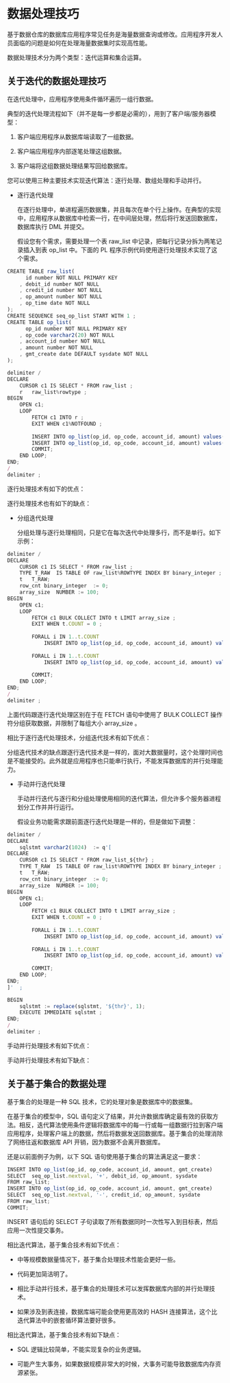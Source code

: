数据处理技巧 
===========================



基于数据仓库的数据库应用程序常见任务是海量数据查询或修改。应用程序开发人员面临的问题是如何在处理海量数据集时实现高性能。

数据处理技术分为两个类型：迭代运算和集合运算。

关于迭代的数据处理技巧 
--------------------

在迭代处理中，应用程序使用条件循环遍历一组行数据。

典型的迭代处理流程如下（并不是每一步都是必需的），用到了客户端/服务器模型：

1. 客户端应用程序从数据库端读取了一组数据。

   

2. 客户端应用程序内部逐笔处理这组数据。

   

3. 客户端将这组数据处理结果写回给数据库。

   




您可以使用三种主要技术实现迭代算法：逐行处理、数组处理和手动并行。

* 逐行迭代处理

  在逐行处理中，单进程遍历数据集，并且每次在单个行上操作。在典型的实现中，应用程序从数据库中检索一行，在中间层处理，然后将行发送回数据库，数据库执行 DML 并提交。

  假设您有个需求，需要处理一个表 raw_list 中记录，把每行记录分拆为两笔记录插入到表 op_list 中。下面的 PL 程序示例代码使用逐行处理技术实现了这个需求。
  




```javascript
CREATE TABLE raw_list(
      id number NOT NULL PRIMARY KEY
    , debit_id number NOT NULL
    , credit_id number NOT NULL
    , op_amount number NOT NULL
    , op_time date NOT NULL 
);
CREATE SEQUENCE seq_op_list START WITH 1 ;
CREATE TABLE op_list(
      op_id number NOT NULL PRIMARY KEY
    , op_code varchar2(20) NOT NULL
    , account_id number NOT NULL
    , amount number NOT NULL
    , gmt_create date DEFAULT sysdate NOT NULL
);

delimiter /
DECLARE
    CURSOR c1 IS SELECT * FROM raw_list ;
    r   raw_list%rowtype ;
BEGIN
    OPEN c1;
    LOOP
        FETCH c1 INTO r ;
        EXIT WHEN c1%NOTFOUND ;
    
        INSERT INTO op_list(op_id, op_code, account_id, amount) values(seq_op_list.nextval, '-', r.credit_id, r.op_amount);
        INSERT INTO op_list(op_id, op_code, account_id, amount) values(seq_op_list.nextval, '+', r.debit_id, r.op_amount);
        COMMIT;
    END LOOP; 
END;
/
delimiter ;
```



逐行处理技术有如下的优点：



逐行处理技术也有如下的缺点：



<!-- -->

* 分组迭代处理

  分组处理与逐行处理相同，只是它在每次迭代中处理多行，而不是单行。如下示例：
  




```javascript
delimiter /
DECLARE
    CURSOR c1 IS SELECT * FROM raw_list ;
    TYPE T_RAW  IS TABLE OF raw_list%ROWTYPE INDEX BY binary_integer ;
    t   T_RAW;
    row_cnt binary_integer  := 0;
    array_size  NUMBER := 100;
BEGIN
    OPEN c1;
    LOOP
        FETCH c1 BULK COLLECT INTO t LIMIT array_size ;
        EXIT WHEN t.COUNT = 0 ;
    
        FORALL i IN 1..t.COUNT
            INSERT INTO op_list(op_id, op_code, account_id, amount) values(seq_op_list.nextval, '-', t(i).credit_id, t(i).op_amount);
        
        FORALL i IN 1..t.COUNT
            INSERT INTO op_list(op_id, op_code, account_id, amount) values(seq_op_list.nextval, '+', t(i).debit_id, t(i).op_amount);
        
        COMMIT;
    END LOOP; 
END;
/
delimiter ;
```



上面代码跟逐行迭代处理区别在于在 FETCH 语句中使用了 BULK COLLECT 操作符分组获取数据，并限制了每组大小 array_size 。

相比于逐行迭代处理技术，分组迭代技术有如下优点：



分组迭代技术的缺点跟逐行迭代技术是一样的，面对大数据量时，这个处理时间也是不能接受的。此外就是应用程序也只能串行执行，不能发挥数据库的并行处理能力。

* 手动并行迭代处理

  手动并行迭代与逐行和分组处理使用相同的迭代算法，但允许多个服务器进程划分工作并并行运行。

  假设业务功能需求跟前面逐行迭代处理是一样的，但是做如下调整：
  






```javascript
delimiter /
DECLARE 
    sqlstmt varchar2(1024)  := q'[
DECLARE
    CURSOR c1 IS SELECT * FROM raw_list_${thr} ;
    TYPE T_RAW  IS TABLE OF raw_list%ROWTYPE INDEX BY binary_integer ;
    t   T_RAW;
    row_cnt binary_integer  := 0;
    array_size  NUMBER := 100;
BEGIN
    OPEN c1;
    LOOP
        FETCH c1 BULK COLLECT INTO t LIMIT array_size ;
        EXIT WHEN t.COUNT = 0 ;
    
        FORALL i IN 1..t.COUNT
            INSERT INTO op_list(op_id, op_code, account_id, amount) values(seq_op_list.nextval, '-', t(i).credit_id, t(i).op_amount);
        
        FORALL i IN 1..t.COUNT
            INSERT INTO op_list(op_id, op_code, account_id, amount) values(seq_op_list.nextval, '+', t(i).debit_id, t(i).op_amount);
        
        COMMIT;
    END LOOP; 
END;
]'  ;

BEGIN
    sqlstmt := replace(sqlstmt, '${thr}', 1);
    EXECUTE IMMEDIATE sqlstmt ;
END;
/
delimiter ;
```



手动并行处理技术有如下优点：



手动并行处理技术有如下缺点：





关于基于集合的数据处理 
--------------------

基于集合的处理是一种 SQL 技术，它的处理对象是数据库中的数据集。

在基于集合的模型中，SQL 语句定义了结果，并允许数据库确定最有效的获取方法。相反，迭代算法使用条件逻辑将数据库中的每一行或每一组数据行拉到客户端应用程序，处理客户端上的数据，然后将数据发送回数据库。基于集合的处理消除了网络往返和数据库 API 开销，因为数据不会离开数据库。

还是以前面例子为例，以下 SQL 语句使用基于集合的算法满足这一要求：

```javascript
INSERT INTO op_list(op_id, op_code, account_id, amount, gmt_create) 
SELECT  seq_op_list.nextval, '+', debit_id, op_amount, sysdate
FROM raw_list;
INSERT INTO op_list(op_id, op_code, account_id, amount, gmt_create) 
SELECT  seq_op_list.nextval, '-', credit_id, op_amount, sysdate
FROM raw_list;
COMMIT;
```



INSERT 语句后的 SELECT 子句读取了所有数据同时一次性写入到目标表，然后应用一次性提交事务。

相比迭代算法，基于集合技术有如下优点：

* 中等规模数据量情况下，基于集合处理技术性能会更好一些。

  

* 代码更加简洁明了。

  

* 相比手动并行技术，基于集合的处理技术可以发挥数据库内部的并行处理技术。

  

* 如果涉及到表连接，数据库端可能会使用更高效的 HASH 连接算法，这个比迭代算法中的嵌套循环算法要好很多。

  




相比迭代算法，基于集合技术有如下缺点：

* SQL 逻辑比较简单，不能实现复杂的业务逻辑。

  

* 可能产生大事务，如果数据规模非常大的时候，大事务可能导致数据库内存资源紧张。

  




